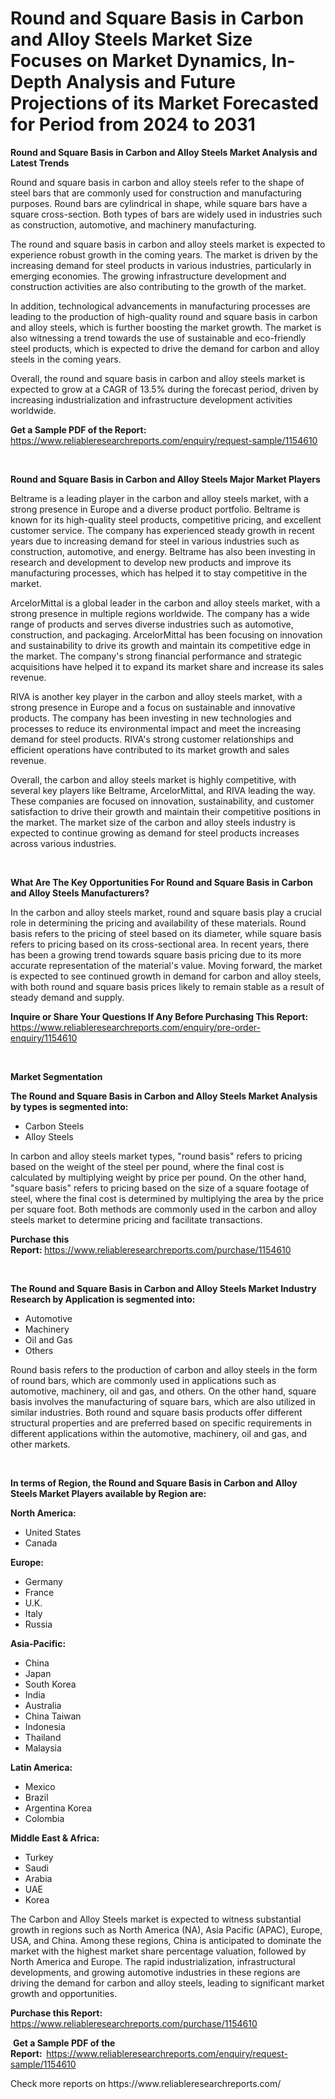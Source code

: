 <p><h1>Round and Square Basis in Carbon and Alloy Steels Market Size Focuses on Market Dynamics, In-Depth Analysis and Future Projections of its Market Forecasted for Period from 2024 to 2031</h1></p><p><strong>Round and Square Basis in Carbon and Alloy Steels Market Analysis and Latest Trends</strong></p>
<p><p>Round and square basis in carbon and alloy steels refer to the shape of steel bars that are commonly used for construction and manufacturing purposes. Round bars are cylindrical in shape, while square bars have a square cross-section. Both types of bars are widely used in industries such as construction, automotive, and machinery manufacturing.</p><p>The round and square basis in carbon and alloy steels market is expected to experience robust growth in the coming years. The market is driven by the increasing demand for steel products in various industries, particularly in emerging economies. The growing infrastructure development and construction activities are also contributing to the growth of the market.</p><p>In addition, technological advancements in manufacturing processes are leading to the production of high-quality round and square basis in carbon and alloy steels, which is further boosting the market growth. The market is also witnessing a trend towards the use of sustainable and eco-friendly steel products, which is expected to drive the demand for carbon and alloy steels in the coming years.</p><p>Overall, the round and square basis in carbon and alloy steels market is expected to grow at a CAGR of 13.5% during the forecast period, driven by increasing industrialization and infrastructure development activities worldwide.</p></p>
<p><strong>Get a Sample PDF of the Report:&nbsp;</strong> <a href="https://www.reliableresearchreports.com/enquiry/request-sample/1154610">https://www.reliableresearchreports.com/enquiry/request-sample/1154610</a></p>
<p>&nbsp;</p>
<p><strong>Round and Square Basis in Carbon and Alloy Steels Major Market Players</strong></p>
<p><p>Beltrame is a leading player in the carbon and alloy steels market, with a strong presence in Europe and a diverse product portfolio. Beltrame is known for its high-quality steel products, competitive pricing, and excellent customer service. The company has experienced steady growth in recent years due to increasing demand for steel in various industries such as construction, automotive, and energy. Beltrame has also been investing in research and development to develop new products and improve its manufacturing processes, which has helped it to stay competitive in the market.</p><p>ArcelorMittal is a global leader in the carbon and alloy steels market, with a strong presence in multiple regions worldwide. The company has a wide range of products and serves diverse industries such as automotive, construction, and packaging. ArcelorMittal has been focusing on innovation and sustainability to drive its growth and maintain its competitive edge in the market. The company's strong financial performance and strategic acquisitions have helped it to expand its market share and increase its sales revenue.</p><p>RIVA is another key player in the carbon and alloy steels market, with a strong presence in Europe and a focus on sustainable and innovative products. The company has been investing in new technologies and processes to reduce its environmental impact and meet the increasing demand for steel products. RIVA's strong customer relationships and efficient operations have contributed to its market growth and sales revenue.</p><p>Overall, the carbon and alloy steels market is highly competitive, with several key players like Beltrame, ArcelorMittal, and RIVA leading the way. These companies are focused on innovation, sustainability, and customer satisfaction to drive their growth and maintain their competitive positions in the market. The market size of the carbon and alloy steels industry is expected to continue growing as demand for steel products increases across various industries.</p></p>
<p>&nbsp;</p>
<p><strong>What Are The Key Opportunities For Round and Square Basis in Carbon and Alloy Steels Manufacturers?</strong></p>
<p><p>In the carbon and alloy steels market, round and square basis play a crucial role in determining the pricing and availability of these materials. Round basis refers to the pricing of steel based on its diameter, while square basis refers to pricing based on its cross-sectional area. In recent years, there has been a growing trend towards square basis pricing due to its more accurate representation of the material's value. Moving forward, the market is expected to see continued growth in demand for carbon and alloy steels, with both round and square basis prices likely to remain stable as a result of steady demand and supply.</p></p>
<p><strong>Inquire or Share Your Questions If Any Before Purchasing This Report:</strong> <a href="https://www.reliableresearchreports.com/enquiry/pre-order-enquiry/1154610">https://www.reliableresearchreports.com/enquiry/pre-order-enquiry/1154610</a></p>
<p>&nbsp;</p>
<p><strong>Market Segmentation</strong></p>
<p><strong>The Round and Square Basis in Carbon and Alloy Steels Market Analysis by types is segmented into:</strong></p>
<p><ul><li>Carbon Steels</li><li>Alloy Steels</li></ul></p>
<p><p>In carbon and alloy steels market types, "round basis" refers to pricing based on the weight of the steel per pound, where the final cost is calculated by multiplying weight by price per pound. On the other hand, "square basis" refers to pricing based on the size of a square footage of steel, where the final cost is determined by multiplying the area by the price per square foot. Both methods are commonly used in the carbon and alloy steels market to determine pricing and facilitate transactions.</p></p>
<p><strong>Purchase this Report:&nbsp;</strong><a href="https://www.reliableresearchreports.com/purchase/1154610">https://www.reliableresearchreports.com/purchase/1154610</a></p>
<p>&nbsp;</p>
<p><strong>The Round and Square Basis in Carbon and Alloy Steels Market Industry Research by Application is segmented into:</strong></p>
<p><ul><li>Automotive</li><li>Machinery</li><li>Oil and Gas</li><li>Others</li></ul></p>
<p><p>Round basis refers to the production of carbon and alloy steels in the form of round bars, which are commonly used in applications such as automotive, machinery, oil and gas, and others. On the other hand, square basis involves the manufacturing of square bars, which are also utilized in similar industries. Both round and square basis products offer different structural properties and are preferred based on specific requirements in different applications within the automotive, machinery, oil and gas, and other markets.</p></p>
<p>&nbsp;</p>
<p><strong>In terms of Region, the Round and Square Basis in Carbon and Alloy Steels Market Players available by Region are:</strong></p>
<p>
    <p> <strong> North America: </strong>
        <ul>
            <li>United States</li>
            <li>Canada</li>
        </ul>
        </p> 
    <p> <strong> Europe: </strong>
        <ul>
            <li>Germany</li>
            <li>France</li>
            <li>U.K.</li>
            <li>Italy</li>
            <li>Russia</li>
        </ul>
        </p> 
    <p> <strong> Asia-Pacific: </strong>
        <ul>
            <li>China</li>
            <li>Japan</li>
            <li>South Korea</li>
            <li>India</li>
            <li>Australia</li>
            <li>China Taiwan</li>
            <li>Indonesia</li>
            <li>Thailand</li>
            <li>Malaysia</li>
        </ul>
        </p> 
    <p> <strong> Latin America: </strong>
        <ul>
            <li>Mexico</li>
            <li>Brazil</li>
            <li>Argentina Korea</li>
            <li>Colombia</li>
        </ul>
        </p> 
    <p> <strong> Middle East & Africa: </strong>
        <ul>
            <li>Turkey</li>
            <li>Saudi</li>
            <li>Arabia</li>
            <li>UAE</li>
            <li>Korea</li>
        </ul>
    </p>
    </p>
<p><p>The Carbon and Alloy Steels market is expected to witness substantial growth in regions such as North America (NA), Asia Pacific (APAC), Europe, USA, and China. Among these regions, China is anticipated to dominate the market with the highest market share percentage valuation, followed by North America and Europe. The rapid industrialization, infrastructural developments, and growing automotive industries in these regions are driving the demand for carbon and alloy steels, leading to significant market growth and opportunities.</p></p>
<p><strong>Purchase this Report: </strong><a href="https://www.reliableresearchreports.com/purchase/1154610">https://www.reliableresearchreports.com/purchase/1154610</a></p>
<p>&nbsp;<strong>Get a Sample PDF of the Report:&nbsp;&nbsp;</strong><a href="https://www.reliableresearchreports.com/enquiry/request-sample/1154610">https://www.reliableresearchreports.com/enquiry/request-sample/1154610</a></p>
<p><strong></strong></p>
<p>Check more reports on https://www.reliableresearchreports.com/</p>